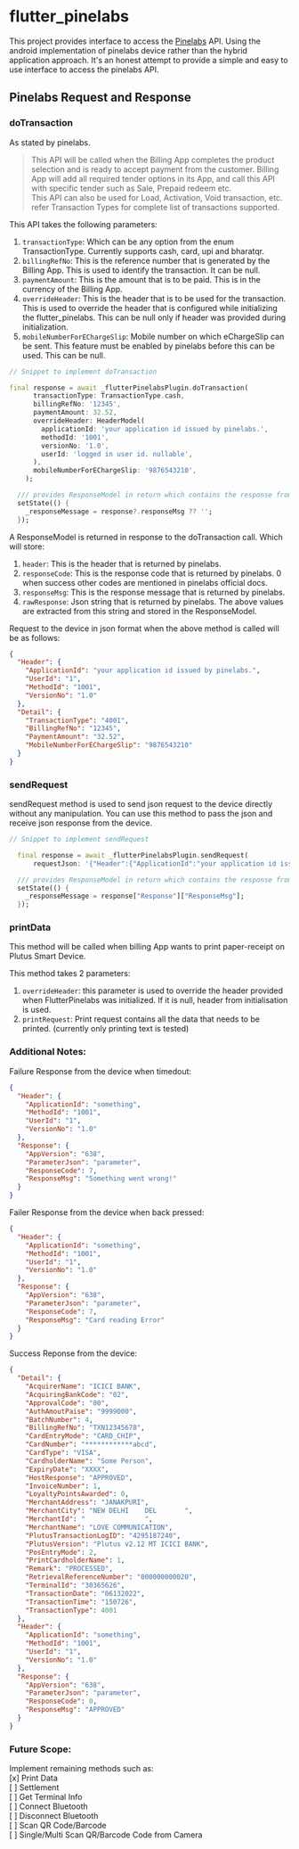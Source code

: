 # flutter_pinelabs

This project provides interface to access the [Pinelabs](https://developer.pinelabs.com/plutus-smart/docs) API. Using the android implementation of pinelabs device rather than the hybrid application approach. It's an honest attempt to provide a simple and easy to use interface to access the pinelabs API.

## Pinelabs Request and Response

### doTransaction

As stated by pinelabs. 
> This API will be called when the Billing App completes the product selection and is ready to accept payment from the customer. Billing App will add all required tender options in its App, and call this API with specific tender such as Sale, Prepaid redeem etc.  
This API can also be used for Load, Activation, Void transaction, etc. refer Transaction Types for complete list of transactions supported.  

This API takes the following parameters:
1. `transactionType`: Which can be any option from the enum TransactionType. Currently supports cash, card, upi and bharatqr. 
2. `billingRefNo`: This is the reference number that is generated by the Billing App. This is used to identify the transaction. It can be null.
3. `paymentAmount`: This is the amount that is to be paid. This is in the currency of the Billing App.
4. `overrideHeader`: This is the header that is to be used for the transaction. This is used to override the header that is configured while initializing the flutter_pinelabs. This can be null only if header was provided during initialization.
5. `mobileNumberForEChargeSlip`: Mobile number on which eChargeSlip can be sent. This feature must be enabled by pinelabs before this can be used. This can be null.

```dart
// Snippet to implement doTransaction

final response = await _flutterPinelabsPlugin.doTransaction(
      transactionType: TransactionType.cash,
      billingRefNo: '12345',
      paymentAmount: 32.52,
      overrideHeader: HeaderModel(
        applicationId: 'your application id issued by pinelabs.',
        methodId: '1001',
        versionNo: '1.0',
        userId: 'logged in user id. nullable',
      ),
      mobileNumberForEChargeSlip: '9876543210',
    );

  /// provides ResponseModel in return which contains the response from the pinelabs device.
  setState(() {
    _responseMessage = response?.responseMsg ?? '';
  });
```

A ResponseModel is returned in response to the doTransaction call. Which will store:
1. `header`: This is the header that is returned by pinelabs.
2. `responseCode`: This is the response code that is returned by pinelabs. 0 when success other codes are mentioned in pinelabs official docs.
3. `responseMsg`: This is the response message that is returned by pinelabs.
4. `rawResponse`: Json string that is returned by pinelabs. The above values are extracted from this string and stored in the ResponseModel.

Request to the device in json format when the above method is called will be as follows:
```json
{
  "Header": {
    "ApplicationId": "your application id issued by pinelabs.",
    "UserId": "1",
    "MethodId": "1001",
    "VersionNo": "1.0"
  },
  "Detail": {
    "TransactionType": "4001",
    "BillingRefNo": "12345",
    "PaymentAmount": "32.52",
    "MobileNumberForEChargeSlip": "9876543210"
  }
}
```

### sendRequest

sendRequest method is used to send json request to the device directly without any manipulation. You can use this method to pass the json and receive json response from the device.

```dart
// Snippet to implement sendRequest

  final response = await _flutterPinelabsPlugin.sendRequest(
      requestJson: '{"Header":{"ApplicationId":"your application id issued by pinelabs.","UserId":"1","MethodId":"1001","VersionNo":"1.0"},"Detail":{"TransactionType":"4001","BillingRefNo":"12345","PaymentAmount":"32.52","MobileNumberForEChargeSlip":"9876543210"}}');

  /// provides ResponseModel in return which contains the response from the pinelabs device.
  setState(() {
    _responseMessage = response["Response"]["ResponseMsg"];
  });
```

### printData

This method will be called when billing App wants to print paper-receipt on Plutus Smart Device. 

This method takes 2 parameters:
1. `overrideHeader`: this parameter is used to override the header provided when FlutterPinelabs was initialized. If it is null, header from initialisation is used.
2. `printRequest`: Print request contains all the data that needs to be printed. (currently only printing text is tested)

### Additional Notes: 

Failure Response from the device when timedout:
```json
{
  "Header": {
    "ApplicationId": "something",
    "MethodId": "1001",
    "UserId": "1",
    "VersionNo": "1.0"
  },
  "Response": {
    "AppVersion": "638",
    "ParameterJson": "parameter",
    "ResponseCode": 7,
    "ResponseMsg": "Something went wrong!"
  }
}
```

Failer Response from the device when back pressed:
```json
{
  "Header": {
    "ApplicationId": "something",
    "MethodId": "1001",
    "UserId": "1",
    "VersionNo": "1.0"
  },
  "Response": {
    "AppVersion": "638",
    "ParameterJson": "parameter",
    "ResponseCode": 7,
    "ResponseMsg": "Card reading Error"
  }
}
```

Success Reponse from the device:
```json
{
  "Detail": {
    "AcquirerName": "ICICI BANK",
    "AcquiringBankCode": "02",
    "ApprovalCode": "00",
    "AuthAmoutPaise": "9999000",
    "BatchNumber": 4,
    "BillingRefNo": "TXN12345678",
    "CardEntryMode": "CARD_CHIP",
    "CardNumber": "************abcd",
    "CardType": "VISA",
    "CardholderName": "Some Person",
    "ExpiryDate": "XXXX",
    "HostResponse": "APPROVED",
    "InvoiceNumber": 1,
    "LoyaltyPointsAwarded": 0,
    "MerchantAddress": "JANAKPURI",
    "MerchantCity": "NEW DELHI    DEL       ",
    "MerchantId": "               ",
    "MerchantName": "LOVE COMMUNICATION",
    "PlutusTransactionLogID": "4295187240",
    "PlutusVersion": "Plutus v2.12 MT ICICI BANK",
    "PosEntryMode": 2,
    "PrintCardholderName": 1,
    "Remark": "PROCESSED",
    "RetrievalReferenceNumber": "000000000020",
    "TerminalId": "30365626",
    "TransactionDate": "06132022",
    "TransactionTime": "150726",
    "TransactionType": 4001
  },
  "Header": {
    "ApplicationId": "something",
    "MethodId": "1001",
    "UserId": "1",
    "VersionNo": "1.0"
  },
  "Response": {
    "AppVersion": "638",
    "ParameterJson": "parameter",
    "ResponseCode": 0,
    "ResponseMsg": "APPROVED"
  }
}
```

### Future Scope: 

Implement remaining methods such as:  
[x] Print Data  
[ ] Settlement  
[ ] Get Terminal Info  
[ ] Connect Bluetooth  
[ ] Disconnect Bluetooth  
[ ] Scan QR Code/Barcode  
[ ] Single/Multi Scan QR/Barcode Code from Camera   